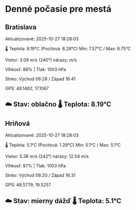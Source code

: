 ﻿# Denné počasie pre mestá

## Bratislava
Aktualizované: 2025-10-27 18:28:03

🌡️ Teplota: 8.19°C 
(Pocitová: 6.28°C)
Min: 7.57°C / Max: 8.75°C

Vietor: 3.09 m/s    (240°) 
nárazy:  m/s

Vlhkosť: 86% | Tlak: 1003 hPa

Slnko: Východ 06:28 / Západ 16:41

GPS: 48.1482, 17.1067

☁️ Stav: oblačno        🌡️ Teplota: 8.19°C
---

## Hriňová
Aktualizované: 2025-10-27 18:28:03

🌡️ Teplota: 5.1°C 
(Pocitová: 1.29°C)
Min: 5.1°C / Max: 5.1°C

Vietor: 5.38 m/s (242°)
nárazy: 12.54 m/s

Vlhkosť: 87% | Tlak: 1003 hPa

Slnko: Východ 06:20 / Západ 16:31

GPS: 48.5779, 19.5257

☁️ Stav: mierny dážď        🌡️ Teplota: 5.1°C
---
